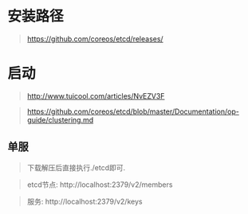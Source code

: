 # 安装路径
>https://github.com/coreos/etcd/releases/

# 启动
>http://www.tuicool.com/articles/NvEZV3F

>https://github.com/coreos/etcd/blob/master/Documentation/op-guide/clustering.md

## 单服
> 下载解压后直接执行./etcd即可.

> etcd节点: http://localhost:2379/v2/members

> 服务: http://localhost:2379/v2/keys
